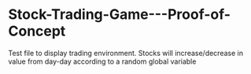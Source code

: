 # Stock-Trading-Game---Proof-of-Concept
Test file to display trading environment. Stocks will increase/decrease in value from day-day according to a random global variable
